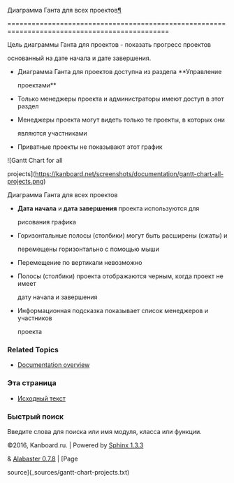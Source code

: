 Диаграмма Ганта для всех проектов[¶](#gantt-chart-for-all-projects "Ссылка на этот заголовок")

==============================================================================================



Цель диаграммы Ганта для проектов - показать прогресс проектов

основанный на дате начала и дате завершения.



-   Диаграмма Ганта для проектов доступна из раздела **Управление

    проектами**



-   Только менеджеры проекта и администраторы имеют доступ в этот раздел



-   Менеджеры проекта могут видеть только те проекты, в которых они

    являются участниками



-   Приватные проекты не показывают этот график



![Gantt Chart for all

projects](https://kanboard.net/screenshots/documentation/gantt-chart-all-projects.png)



Диаграмма Ганта для всех проектов



-   **Дата начала** и **дата завершения** проекта используются для

    рисования графика



-   Горизонтальные полосы (столбики) могут быть расширены (сжаты) и

    перемещены горизонтально с помощью мыши



-   Перемещение по вертикали невозможно



-   Полосы (столбики) проекта отображаются черным, когда проект не имеет

    дату начала и завершения



-   Информационная подсказка показывает список менеджеров и участников

    проекта



### Related Topics



-   [Documentation overview](index.markdown)



### Эта страница



-   [Исходный текст](_sources/gantt-chart-projects.txt)



### Быстрый поиск



Введите слова для поиска или имя модуля, класса или функции.



©2016, Kanboard.ru. | Powered by [Sphinx 1.3.3](http://sphinx-doc.org/)

& [Alabaster 0.7.8](https://github.com/bitprophet/alabaster) | [Page

source](_sources/gantt-chart-projects.txt)

